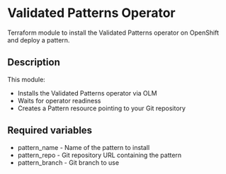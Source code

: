 # Validated Patterns Operator

Terraform module to install the Validated Patterns operator on OpenShift and deploy a pattern.

## Description

This module:
- Installs the Validated Patterns operator via OLM
- Waits for operator readiness
- Creates a Pattern resource pointing to your Git repository

## Required variables
- pattern_name - Name of the pattern to install
- pattern_repo - Git repository URL containing the pattern
- pattern_branch - Git branch to use
